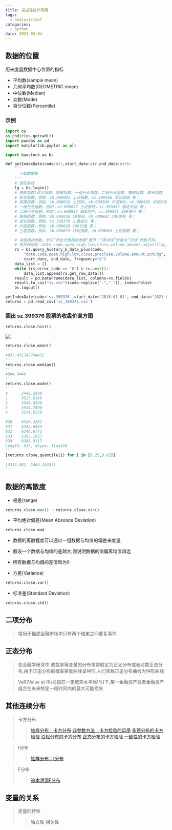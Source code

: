 ```yaml
---
title: 描述性统计简明
tags:
  - analysisTool
categories:
  - python 
date: 2021-03-04
---
```


## 数据的位置
用来度量数据中心位置的指标
- 平均数(sample mean)
- 几何平均数(GEOMETRIC mean)
- 中位数(Median)
- 众数(Mode)
- 百分位数(Percentile)

### 示例
```python
import os
os.chdir(os.getcwd())
import pandas as pd
import matplotlib.pyplot as plt

import baostock as bs

def getIndexDate(code:str,start_date:str,end_date:str):
    '''
      下载数据集
    '''
    # 登陆系统
    lg = bs.login()
    # 获取指数(综合指数、规模指数、一级行业指数、二级行业指数、策略指数、成长指数、价值指数、主题指数)K线数据
    # 综合指数，例如：sh.000001 上证指数，sz.399106 深证综指 等；
    # 规模指数，例如：sh.000016 上证50，sh.000300 沪深300，sh.000905 中证500，sz.399001 深证成指等；
    # 一级行业指数，例如：sh.000037 上证医药，sz.399433 国证交运 等；
    # 二级行业指数，例如：sh.000952 300地产，sz.399951 300银行 等；
    # 策略指数，例如：sh.000050 50等权，sh.000982 500等权 等；
    # 成长指数，例如：sz.399376 小盘成长 等；
    # 价值指数，例如：sh.000029 180价值 等；
    # 主题指数，例如：sh.000015 红利指数，sh.000063 上证周期 等；

    # 详细指标参数，参见“历史行情指标参数”章节；“周月线”参数与“日线”参数不同。
    # 周月线指标：date,code,open,high,low,close,volume,amount,adjustflag,turn,pctChg
    rs = bs.query_history_k_data_plus(code,
        "date,code,open,high,low,close,preclose,volume,amount,pctChg",
        start_date, end_date, frequency="d")
    data_list = []
    while (rs.error_code == '0') & rs.next():
        data_list.append(rs.get_row_data())
    result = pd.DataFrame(data_list, columns=rs.fields)
    result.to_csv("%s.csv"%(code.replace(".","_")), index=False)
    bs.logout()

getIndexDate(code='sz.399376',start_date='2018-01-01', end_date='2021-06-10')
returns = pd.read_csv('sz_399376.csv')
```

### 画出 sz.399376 股票的收盘价直方图
```python
returns.close.hist()
```
![](https://cdn.jsdelivr.net/gh/jackerzz/jackerzz.github.io@ersion1.3/images/post/closeHist.png)

```python
returns.close.mean()
'''
4937.431747784431
'''
returns.close.median()
'''
4884.9446
'''
returns.close.mode()
'''
0      3442.2600
1      3525.6160
2      3540.0160
3      3551.7090
4      3574.8730
         ...    
830    6320.3282
831    6342.6444
832    6346.6771
833    6365.1933
834    6388.9117
Length: 835, dtype: float64
'''
[returns.close.quantile(i) for i in [0.25,0.65]]
'''
[4315.082, 5464.19337]
'''
```

## 数据的离散度
- 极差(range)
```python
returns.close.max() - returns.close.min()
```
- 平均绝对偏差(Mean Absolute Deviation)
```python
returns.close.mad
```
  - 数据的离散程度可以通过一组数据与均值的偏差来度量,
  - 假设一个数据与均值的差越大,则说明数据的值偏离均值越远
  - 所有数据与均值的差值和为0

- 方差(Variance)
```python
returns.close.var()
```
- 标准差(Standard Deviation)
```python
returns.close.std()
```
## 二项分布
>常用于描述金融市场中只有两个结果之间重复事件

## 正态分布
>在金融学研究中,收益率等变量的分布常常假定为正太分布或者对数正态分布,由于正态分布的概率密度曲线呈钟形,人们常称正态分布曲线为钟形曲线

>VaR(Value at Risk)指在一定概率水平(@%)下,某一金融资产或者金融资产组合在未来特定一段时间内的最大可能损失

## 其他连续分布
>卡方分布
>>[抽样分布：卡方分布](https://www.afenxi.com/26465.html)
>>[非参数方法：卡方检验的运用](https://www.afenxi.com/25469.html)
>>[多项分布的卡方检验](https://www.afenxi.com/25471.html)
>>[泊松分布的卡方分布](https://www.afenxi.com/25476.html)
>>[正态分布的卡方检验](https://www.afenxi.com/26747.html)
>>[一致性的卡方检验](https://www.afenxi.com/26744.html)

>t分布
>>[抽样分布：t分布](https://www.afenxi.com/26408.html)

>F分布
>>[追本溯源F分布](https://www.afenxi.com/25457.html)


## 变量的关系
>变量的特性
>>独立性
>>相关性




